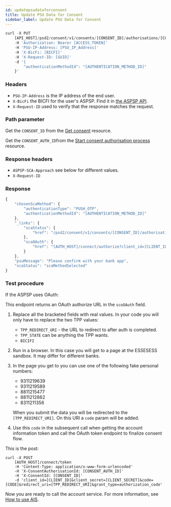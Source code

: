 ```yaml
---
id: updatepsudataforconsent
title: Update PSU Data for Consent
sidebar_label: Update PSU Data for Consent
---
```

```javascript
curl -X PUT
    [API_HOST]/psd2/consent/v1/consents/[CONSENT_ID]/authorisations/[CONSENT_AUTH_ID]
    -H 'Authorization: Bearer [ACCESS_TOKEN]'
    -H 'PSU-IP-Address: [PSU_IP_Address]'
    -H 'X-BicFi: [BICFI]'
    -H 'X-Request-ID: [GUID]'
    -d '{
        "authenticationMethodId": "[AUTHENTICATION_METHOD_ID]"
    }'
```

### Headers

- `PSU-IP-Address` is the IP address of the end user.
- `X-BicFi` the BICFI for the user's ASPSP. Find it in [the ASPSP API](aspsp.md).
- `X-Request-ID` used to verify that the response matches the request.

### Path parameter

Get the `CONSENT_ID` from the [Get consent](getconsent.md) resource.

Get the `CONSENT_AUTH_ID`from the [Start consent authorisation process](startconsentauthprocess.md) resource.

### Response headers

- `ASPSP-SCA-Approach` see below for different values.
- `X-Request-ID`

### Response
```javascript
{
    "chosenScaMethod": {
        "authenticationType": "PUSH_OTP",
        "authenticationMethodId": "[AUTHENTICATION_METHOD_ID]"
    },
    "_links": {
        "scaStatus": {
            "href": "/psd2/consent/v1/consents/[CONSENT_ID]/authorisations/[CONSENT_AUTH_ID]"
        },
        "scaOAuth": {
            "href": "[AUTH_HOST]/connect/authorize?client_id=[CLIENT_ID]&scope=accountinformation&response_type=code&redirect_uri=[TPP_REDIRECT_URI]&state=[TPP_STATE]&acr_values=idp:[BICFI]%20consentId:[CONSENT_ID]%20consentAuthorisationId:[CONSENT_AUTH_ID]"
        }
    },
    "psuMessage": "Please confirm with your bank app",
    "scaStatus": "scaMethodSelected"
}
```

### Test procedure

If the ASPSP uses OAuth:

This endpoint returns an OAuth authorize URL in the `scoOAuth` field. 
1. Replace all the bracketed fields with real values. In your code you will only have to replace the two TPP values:
    - `TPP_REDIRECT_URI` - the URL to redirect to after auth is completed.
    - `TPP_STATE` can be anything the TPP wants.
    - `BICIFI`
1. Run in a browser. In this case you will get to a page at the ESSESESS sandbox. It may differ for different banks.
1.  In the page you get to you can use one of the following fake personal numbers:
    - 9311219639
    - 9311219589
    - 8811215477
    - 8811212862
    - 8311211356

    When you submit the data you will be redirected to the `[TPP_REDIRECT_URI]`. On this URI a `code` param will be added. 
1. Use this `code` in the subsequent call when getting the account information token and call the OAuth token endpoint to finalize consent flow.

This is the post:

    curl -X POST
        [AUTH_HOST]/connect/token
        -H 'Content-Type: application/x-www-form-urlencoded'
        -H 'X-ConsentAuthorisationId: [CONSENT_AUTH_ID]'
        -H 'X-ConsentId: [CONSENT_ID]'
        -d 'client_id=[CLIENT_ID]&client_secret=[CLIENT_SECRET]&code=[CODE]&redirect_uri=[TPP_REDIRECT_URI]&grant_type=authorization_code'

Now you are ready to call the account service. For more information, see [How to use AIS](ais.md).